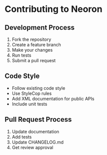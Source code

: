 # Contributing to Neoron

## Development Process
1. Fork the repository
2. Create a feature branch
3. Make your changes
4. Run tests
5. Submit a pull request

## Code Style
- Follow existing code style
- Use StyleCop rules
- Add XML documentation for public APIs
- Include unit tests

## Pull Request Process
1. Update documentation
2. Add tests
3. Update CHANGELOG.md
4. Get review approval
